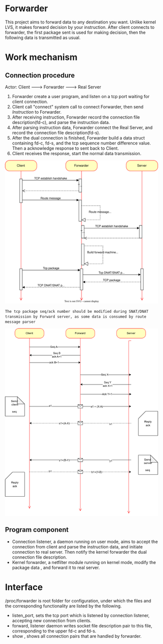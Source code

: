 # Forwarder

This project aims to forward data to any destination you want. Unlike kernel LVS, it makes forward decision by your instruction. After client connects to forwarder, the first package sent is used for making decision, then the following data is transmitted as usual.

# Work mechanism

## Connection procedure

Actor:   Client   --->   Forwarder  ---> Real Server

 1. Forwarder create a user program, and listen on a tcp port waiting for client connection.
 2. Client call "connect" system call to connect Forwarder, then send *Instruction* to Forwarder.
 3. After receiving instruction, Forwarder record the connection file description(fd-c), and parse the instruction data. 
 4. After parsing instruction data, Forwarder connect the Real Server, and record the connection file description(fd-s).
 5. After the dual connection is finished, Forwarder build a data struct containing fd-c, fd-s, and the tcp sequence number difference value. Then a acknowledge response to sent back to Client.
 6. Client receives the response,  start the normal data transmission.

<img src="images/overall.drawio.svg"/>

`The tcp package seq/ack number should be modified during SNAT/DNAT transmission by Forward server, as some data is consumed by route message parser`

<img src="images/seq-ack.png"/>


## Program component

 - Connection listener, a daemon running on user mode, aims to accept  the connection from client and parse the instruction data, and initiate connection to real server. Then notify the kernel forwarder the dual connection file description. 
 - Kernel forwarder, a netfilter module running on kernel mode,  modify the package data , and forward it to real server.

# Interface

/proc/forwarder is root folder for configuration, under which the  files  and the corresponding functionality are listed by the following.
- listen_port, sets the tcp port which is listened by connection listener, accepting new connection from clients.
- forward, listener daemon writes socket file description pair to this file, corresponding to the upper fd-c and fd-s.
- show , shows all connection pairs that are handled by forwarder.


